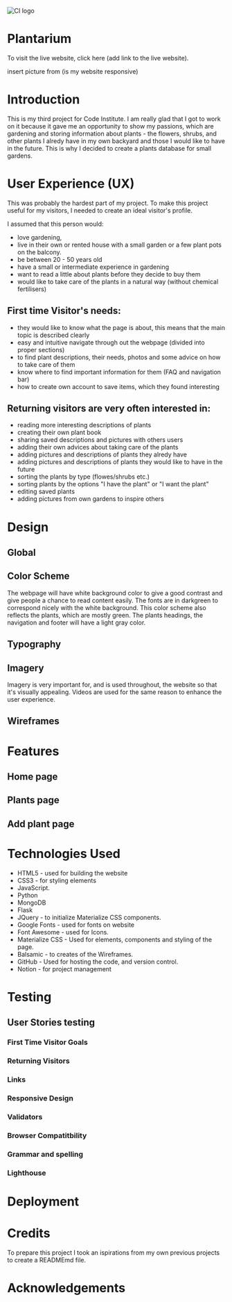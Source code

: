 ![CI logo](https://codeinstitute.s3.amazonaws.com/fullstack/ci_logo_small.png)


# Plantarium

To visit the live website, click here (add link to the live website).

insert picture from  (is my website responsive)

# Introduction

This is my third project for Code Institute. I am really glad that I got to work on it because it gave me an opportunity to show my passions, which are gardening and storing information about plants - the flowers, shrubs, and other plants I alredy have in my own backyard and those I would like to have in the future. This is why I decided to create a plants database for small gardens.

# User Experience (UX)

This was probably the hardest part of my project. To make this project useful for my visitors, I needed to create an ideal visitor's profile.

I assumed that this person would:

 - love gardening,
 - live in their own or rented house with a small garden or a few plant pots on the balcony.
 - be between 20 - 50 years old
 - have a small or intermediate experience in gardening
 - want to read a little about plants before they decide to buy them
 - would like to take care of the plants in a natural way (without chemical fertilisers)

## First time Visitor's needs:

- they would like to know what the page is about, this means that the main topic is described clearly 
- easy and intuitive navigate through out the webpage (divided into proper sections)
- to find plant descriptions, their needs, photos and some advice on how to take care of them
- know where to find important information for them (FAQ and navigation bar)
- how to create own account to save items, which they found interesting 


## Returning visitors are very often interested in:

- reading more interesting descriptions of plants
- creating their own plant book
- sharing saved descriptions and pictures with others users
- adding their own advices about taking care of the plants
- adding pictures and descriptions of plants they alredy have
- adding pictures and descriptions of plants they would like to have in the future
- sorting the plants by type (flowes/shrubs etc.)
- sorting plants by the options "I have the plant" or "I want the plant"
- editing saved plants
- adding pictures from own gardens to inspire others  

# Design

## Global 

## Color Scheme

The webpage will have white background color to give a good contrast and give people a chance to read content easily. The fonts are in darkgreen to correspond nicely with the white background. This color scheme also reflects the plants, which are mostly green. The plants headings, the navigation and footer will have a light gray color. 


## Typography

## Imagery

Imagery is very important for, and is used throughout, the website so that it's visually appealing.
Videos are used for the same reason to enhance the user experience.


## Wireframes

# Features

## Home page

## Plants page

## Add plant page

# Technologies Used

 - HTML5 - used for building the website
 - CSS3 - for styling elements
 - JavaScript.
 - Python
 - MongoDB
 - Flask
 - JQuery - to initialize Materialize CSS components.
 - Google Fonts -  used for fonts on website
 - Font Awesome - used for Icons.
 - Materialize CSS - Used for elements, components and styling of the page.
 - Balsamic - to creates of the Wireframes.
 - GitHub - Used for hosting the code, and version control.
 - Notion - for project management
 
 # Testing

 ## User Stories testing

 ### First Time Visitor Goals

 ### Returning Visitors

 ### Links

 ### Responsive Design

 ### Validators

 ### Browser Compatitbility

 ### Grammar and spelling

 ### Lighthouse

 # Deployment

 # Credits

 To prepare this project I took an ispirations from my own previous projects to create a READMEmd file. 

 # Acknowledgements
